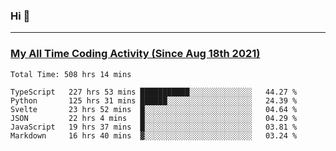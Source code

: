 ### Hi 🙂

---

### <a href="https://wakatime.com/@Eroxl">My All Time Coding Activity (Since Aug 18th 2021)</a>
<!--START_SECTION:waka-->

```text
Total Time: 508 hrs 14 mins

TypeScript   227 hrs 53 mins ███████████░░░░░░░░░░░░░░   44.27 %
Python       125 hrs 31 mins ██████░░░░░░░░░░░░░░░░░░░   24.39 %
Svelte       23 hrs 52 mins  █░░░░░░░░░░░░░░░░░░░░░░░░   04.64 %
JSON         22 hrs 4 mins   █░░░░░░░░░░░░░░░░░░░░░░░░   04.29 %
JavaScript   19 hrs 37 mins  █░░░░░░░░░░░░░░░░░░░░░░░░   03.81 %
Markdown     16 hrs 40 mins  ▓░░░░░░░░░░░░░░░░░░░░░░░░   03.24 %
```

<!--END_SECTION:waka-->
